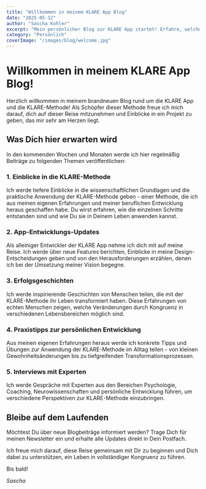 ```yaml
---
title: "Willkommen in meinem KLARE App Blog"
date: "2025-05-12"
author: "Sascha Kohler"
excerpt: "Mein persönlicher Blog zur KLARE App startet! Erfahre, welche Einblicke und Erfahrungen ich mit dir teilen werde."
category: "Persönlich"
coverImage: "/images/blog/welcome.jpg"
---
```


# Willkommen in meinem KLARE App Blog!

Herzlich willkommen in meinem brandneuen Blog rund um die KLARE App und die KLARE-Methode! Als Schöpfer dieser Methode freue ich mich darauf, dich auf dieser Reise mitzunehmen und Einblicke in ein Projekt zu geben, das mir sehr am Herzen liegt.

## Was Dich hier erwarten wird

In den kommenden Wochen und Monaten werde ich hier regelmäßig Beiträge zu folgenden Themen veröffentlichen:

### 1. Einblicke in die KLARE-Methode

Ich werde tiefere Einblicke in die wissenschaftlichen Grundlagen und die praktische Anwendung der KLARE-Methode geben - einer Methode, die ich aus meinen eigenen Erfahrungen und meiner beruflichen Entwicklung heraus geschaffen habe. Du wirst erfahren, wie die einzelnen Schritte entstanden sind und wie Du sie in Deinem Leben anwenden kannst.

### 2. App-Entwicklungs-Updates

Als alleiniger Entwickler der KLARE App nehme ich dich mit auf meine Reise. Ich werde über neue Features berichten, Einblicke in meine Design-Entscheidungen geben und von den Herausforderungen erzählen, denen ich bei der Umsetzung meiner Vision begegne.

### 3. Erfolgsgeschichten

Ich werde inspirierende Geschichten von Menschen teilen, die mit der KLARE-Methode ihr Leben transformiert haben. Diese Erfahrungen von echten Menschen zeigen, welche Veränderungen durch Kongruenz in verschiedenen Lebensbereichen möglich sind.

### 4. Praxistipps zur persönlichen Entwicklung

Aus meinen eigenen Erfahrungen heraus werde ich konkrete Tipps und Übungen zur Anwendung der KLARE-Methode im Alltag teilen - von kleinen Gewohnheitsänderungen bis zu tiefgreifenden Transformationsprozessen.

### 5. Interviews mit Experten

Ich werde Gespräche mit Experten aus den Bereichen Psychologie, Coaching, Neurowissenschaften und persönliche Entwicklung führen, um verschiedene Perspektiven zur KLARE-Methode einzubringen.

## Bleibe auf dem Laufenden

Möchtest Du über neue Blogbeiträge informiert werden? Trage Dich für meinen Newsletter ein und erhalte alle Updates direkt in Dein Postfach.

Ich freue mich darauf, diese Reise gemeinsam mit Dir zu beginnen und Dich dabei zu unterstützen, ein Leben in vollständiger Kongruenz zu führen.

Bis bald!

*Sascha*

